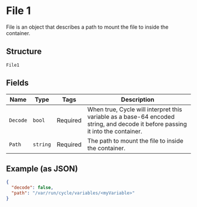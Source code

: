 
# File 1

File is an object that describes a path to mount the file to inside the container.

## Structure

`File1`

## Fields

| Name | Type | Tags | Description |
|  --- | --- | --- | --- |
| `Decode` | `bool` | Required | When true, Cycle will interpret this variable as a base-64 encoded string, and decode it before passing it into the container. |
| `Path` | `string` | Required | The path to mount the file to inside the container. |

## Example (as JSON)

```json
{
  "decode": false,
  "path": "/var/run/cycle/variables/<myVariable>"
}
```

